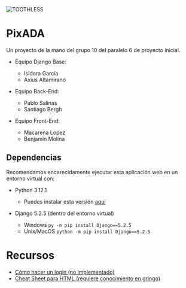 <img src="https://github.com/Paz2712/pix-ada/blob/main/pix%20ada/PixAda/assets/logo/toothless1.jpeg?raw=true" alt="TOOTHLESS">

# PixADA


Un proyecto de la mano del grupo 10 del paralelo 6 de proyecto inicial.

- Equipo Django Base:
    - Isidora García
    - Axius Altamirano

- Equipo Back-End:
    - Pablo Salinas
    - Santiago Bergh

- Equipo Front-End:
    - Macarena Lopez
    - Benjamin Molina

## Dependencias

Recomendamos encarecidamente ejecutar esta aplicación web en un entorno virtual con:

- Python 3.12.1

    - Puedes instalar esta versión [aquí](https://www.python.org/downloads/release/python-3121/)
- Django 5.2.5 (dentro del entorno virtual)

    - Windows `py -m pip install Django==5.2.5`
    - Unix/MacOS `python -m pip install Django==5.2.5`

# Recursos

- [Cómo hacer un login (no implementado)](https://www.geeksforgeeks.org/python/django-sign-up-and-login-with-confirmation-email-python/)
- [Cheat Sheet para HTML (requiere conocimiento en gringo)](https://developer.mozilla.org/en-US/docs/Web/HTML/Guides/Cheatsheet)